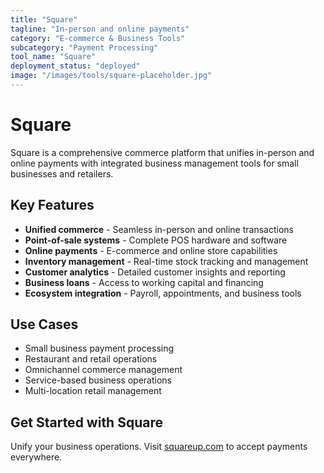 ```yaml
---
title: "Square"
tagline: "In-person and online payments"
category: "E-commerce & Business Tools"
subcategory: "Payment Processing"
tool_name: "Square"
deployment_status: "deployed"
image: "/images/tools/square-placeholder.jpg"
---
```


# Square

Square is a comprehensive commerce platform that unifies in-person and online payments with integrated business management tools for small businesses and retailers.

## Key Features

- **Unified commerce** - Seamless in-person and online transactions
- **Point-of-sale systems** - Complete POS hardware and software
- **Online payments** - E-commerce and online store capabilities
- **Inventory management** - Real-time stock tracking and management
- **Customer analytics** - Detailed customer insights and reporting
- **Business loans** - Access to working capital and financing
- **Ecosystem integration** - Payroll, appointments, and business tools

## Use Cases

- Small business payment processing
- Restaurant and retail operations
- Omnichannel commerce management
- Service-based business operations
- Multi-location retail management

## Get Started with Square

Unify your business operations. Visit [squareup.com](https://squareup.com) to accept payments everywhere.
